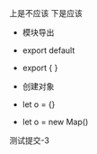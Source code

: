 上是不应该
下是应该


- 模块导出 
- export default
- export { }

- 创建对象 
- let o = {}  
- let o = new Map()

测试提交-3